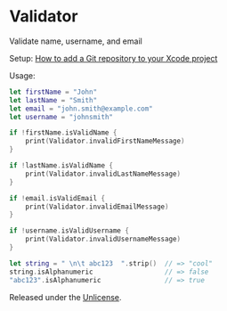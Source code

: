 # Validator

Validate name, username, and email

Setup: [How to add a Git repository to your Xcode project][1]

Usage:

```swift
let firstName = "John"
let lastName = "Smith"
let email = "john.smith@example.com"
let username = "johnsmith"

if !firstName.isValidName {
    print(Validator.invalidFirstNameMessage)
}

if !lastName.isValidName {
    print(Validator.invalidLastNameMessage)
}

if !email.isValidEmail {
    print(Validator.invalidEmailMessage)
}

if !username.isValidUsername {
    print(Validator.invalidUsernameMessage)
}
```

```swift
let string = " \n\t abc123  ".strip()  // => "cool"
string.isAlphanumeric                  // => false
"abc123".isAlphanumeric                // => true
```

Released under the [Unlicense][2].


  [1]: https://github.com/acani/Libraries
  [2]: http://unlicense.org
